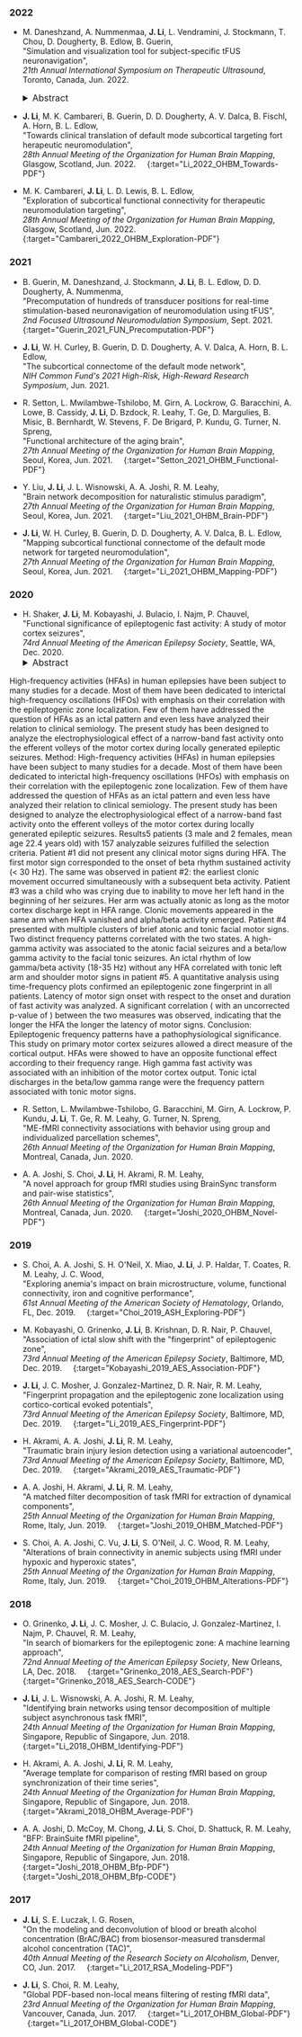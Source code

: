 ### 2022

* M. Daneshzand, A. Nummenmaa, **J. Li**, L. Vendramini, J. Stockmann, T. Chou, D. Dougherty, B. Edlow, B. Guerin,  
"Simulation and visualization tool for subject-specific tFUS neuronavigation",  
*21th Annual International Symposium on Therapeutic Ultrasound*, Toronto, Canada, Jun. 2022.  &nbsp; [<i class="fa fa-quote-right"></i>](/files/bib/Daneshzand_2022_ISTU_Simulation.bib)  
  <details>
    <summary style="font-size:16px">Abstract</summary>
      <p style="margin-left: 20px; text-align: justify; font-size:16px">
      Objectives: To provide an open-source, user-friendly MATLAB-based application for simulation and planning of transcranial Focused Ultrasound (tFUS) human studies as well as real-time tFUS neuronavigation. Methods: We use mSOUND, a fast angular spectrum method that models nonlinear ultrasound propagation in heterogeneous media (e.g., skull). The pipeline consists of 1) generation of a pseudo-CT image from a T1w-MRI image; 2) computation of tFUS acoustic beams of the transducer at hundreds of locations on the scalp; 3) a tool for visualization of the beams at the modeled transducer locations, and 4) real-time neuronavigation for visualization of the tFUS beam when moving the transducer. Results: Pre-processing steps 1) and 2) take ~12 hours for simulation of a 650kHz focused transducer at ~1000 locations on the subject’ scalp with mSOUND. For each beam solution, 3D rendered surfaces of the intensity distribution are saved, along with the average acoustic energy deposition for various deep brain nuclei, evaluated using FreeSurfer. These data are accessed for rapid visualization of different beam solutions for tFUS planning (step 3) and real-time neuronavigation (step 4). Using a navigation system with optical tracking, TMS Navigator (Localite, Germany), an overall frame rate of 2 Hz for MATLAB-based beam calculations and visualization was achieved. Conclusions: The proposed tool allows subject-specific, simulation-based planning and real-time visualization of the acoustic beam created by curved ultrasound transducers at hundreds of locations on the scalp. We are currently evaluating the impact of skull-induced beam deformations on tFUS navigation compared to line of sight targeting approach.
      </p>
  </details>

* **J. Li**, M. K. Cambareri, B. Guerin, D. D. Dougherty, A. V. Dalca, B. Fischl, A. Horn, B. L. Edlow,  
"Towards clinical translation of default mode subcortical targeting fort herapeutic neuromodulation",  
*28th Annual Meeting of the Organization for Human Brain Mapping*, Glasgow, Scotland, Jun. 2022.  &nbsp; [<i class="fa fa-quote-right"></i>](/files/bib/Li_2022_OHBM_Towards.bib) &nbsp; [<i class="fa fa-file-pdf-o"></i>](/files/pdf/Li_2022_OHBM_Towards.pdf){:target="Li_2022_OHBM_Towards-PDF"}

* M. K. Cambareri, **J. Li**, L. D. Lewis, B. L. Edlow,  
"Exploration of subcortical functional connectivity for therapeutic neuromodulation targeting",  
*28th Annual Meeting of the Organization for Human Brain Mapping*, Glasgow, Scotland, Jun. 2022.  &nbsp; [<i class="fa fa-quote-right"></i>](/files/bib/Cambareri_2022_OHBM_Exploration.bib) &nbsp; [<i class="fa fa-file-pdf-o"></i>](/files/pdf/Cambareri_2022_OHBM_Exploration.pdf){:target="Cambareri_2022_OHBM_Exploration-PDF"}

### 2021

* B. Guerin, M. Daneshzand, J. Stockmann, **J. Li**, B. L. Edlow, D. D. Dougherty, A. Nummenma,  
"Precomputation of hundreds of transducer positions for real-time stimulation-based neuronavigation of neuromodulation using tFUS",  
*2nd Focused Ultrasound Neuromodulation Symposium*, Sept. 2021.  &nbsp; [<i class="fa fa-quote-right"></i>](/files/bib/Guerin_2021_FUN_Precomputation.bib) &nbsp; [<i class="fa fa-file-pdf-o"></i>](/files/pdf/Guerin_2021_FUN_Precomputation.pdf){:target="Guerin_2021_FUN_Precomputation-PDF"}

* **J. Li**, W. H. Curley, B. Guerin, D. D. Dougherty, A. V. Dalca, A. Horn, B. L. Edlow,  
"The subcortical connectome of the default mode network",  
*NIH Common Fund's 2021 High-Risk, High-Reward Research Symposium*, Jun. 2021.  &nbsp; [<i class="fa fa-quote-right"></i>](/files/bib/Li_2021_NIH-HRHR_Subcortical.bib)

* R. Setton, L. Mwilambwe-Tshilobo, M. Girn, A. Lockrow, G. Baracchini, A. Lowe, B. Cassidy, **J. Li**, D. Bzdock, R. Leahy, T. Ge, D. Margulies, B. Misic, B. Bernhardt, W. Stevens, F. De Brigard, P. Kundu, G. Turner, N. Spreng,  
"Functional architecture of the aging brain",  
*27th Annual Meeting of the Organization for Human Brain Mapping*, Seoul, Korea, Jun. 2021.  &nbsp; [<i class="fa fa-quote-right"></i>](/files/bib/Setton_2021_OHBM_Functional.bib) &nbsp; [<i class="fa fa-file-pdf-o"></i>](/files/pdf/Setton_2021_OHBM_Functional.pdf){:target="Setton_2021_OHBM_Functional-PDF"}

* Y. Liu, **J. Li**, J. L. Wisnowski, A. A. Joshi, R. M. Leahy,  
"Brain network decomposition for naturalistic stimulus paradigm",  
*27th Annual Meeting of the Organization for Human Brain Mapping*, Seoul, Korea, Jun. 2021.  &nbsp; [<i class="fa fa-quote-right"></i>](/files/bib/Liu_2021_OHBM_Brain.bib) &nbsp; [<i class="fa fa-file-pdf-o"></i>](/files/pdf/Liu_2021_OHBM_Brain.pdf){:target="Liu_2021_OHBM_Brain-PDF"}

* **J. Li**, W. H. Curley, B. Guerin, D. D. Dougherty, A. V. Dalca, B. L. Edlow,  
"Mapping subcortical functional connectome of the default mode network for targeted neuromodulation",  
*27th Annual Meeting of the Organization for Human Brain Mapping*, Seoul, Korea, Jun. 2021.  &nbsp; [<i class="fa fa-quote-right"></i>](/files/bib/Li_2021_OHBM_Mapping.bib) &nbsp; [<i class="fa fa-file-pdf-o"></i>](/files/pdf/Li_2021_OHBM_Mapping.pdf){:target="Li_2021_OHBM_Mapping-PDF"}

### 2020

* H. Shaker, **J. Li**, M. Kobayashi, J. Bulacio, I. Najm, P. Chauvel,  
"Functional significance of epileptogenic fast activity: A study of motor cortex seizures",  
*74rd Annual Meeting of the American Epilepsy Society*, Seattle, WA, Dec. 2020.  &nbsp; [<i class="fa fa-quote-right"></i>](/files/bib/Shaker_2020_AES_Functional.bib)  
  <details>
    <summary style="font-size:16px">Abstract</summary>
      <p style="margin-left: 20px; text-align: justify; font-size:16px">
      Rationale:
High-frequency activities (HFAs) in human epilepsies have been subject to many studies for a decade. Most of them have been dedicated to interictal high-frequency oscillations (HFOs) with emphasis on their correlation with the epileptogenic zone localization. Few of them have addressed the question of HFAs as an ictal pattern and even less have analyzed their relation to clinical semiology. The present study has been designed to analyze the electrophysiological effect of a narrow-band fast activity onto the efferent volleys of the motor cortex during locally generated epileptic seizures.
Method:
High-frequency activities (HFAs) in human epilepsies have been subject to many studies for a decade. Most of them have been dedicated to interictal high-frequency oscillations (HFOs) with emphasis on their correlation with the epileptogenic zone localization. Few of them have addressed the question of HFAs as an ictal pattern and even less have analyzed their relation to clinical semiology. The present study has been designed to analyze the electrophysiological effect of a narrow-band fast activity onto the efferent volleys of the motor cortex during locally generated epileptic seizures. Results5 patients (3 male and 2 females, mean age 22.4 years old) with 157 analyzable seizures fulfilled the selection criteria. Patient #1 did not present any clinical motor signs during HFA. The first motor sign corresponded to the onset of beta rhythm sustained activity (< 30 Hz). The same was observed in patient #2: the earliest clonic movement occurred simultaneously with a subsequent beta activity. Patient #3 was a child who was crying due to inability to move her left hand in the beginning of her seizures.  Her arm was actually atonic as long as the motor cortex discharge kept in HFA range. Clonic movements appeared in the same arm when HFA vanished and alpha/beta activity emerged. Patient #4 presented with multiple clusters of brief atonic and tonic facial motor signs. Two distinct frequency patterns correlated with the two states. A high-gamma activity was associated to the atonic facial seizures and a beta/low gamma activity to the facial tonic seizures. An ictal rhythm of low gamma/beta activity (18-35 Hz) without any HFA correlated with tonic left arm and shoulder motor signs in patient #5. A quantitative analysis using time-frequency plots confirmed an epileptogenic zone fingerprint in all patients. Latency of motor sign onset with respect to the onset and duration of fast activity was analyzed. A significant correlation ( with an uncorrected p-value of ) between the two measures was observed, indicating that the longer the HFA the longer the latency of motor signs.
Conclusion:
Epileptogenic frequency patterns have a pathophysiological significance. This study on primary motor cortex seizures allowed a direct measure of the cortical output. HFAs were showed to have an opposite functional effect according to their frequency range. High gamma fast activity was associated with an inhibition of the motor cortex output. Tonic ictal discharges in the beta/low gamma range were the frequency pattern associated with tonic motor signs.
      </p>
  </details>

* R. Setton, L. Mwilambwe-Tshilobo, G. Baracchini, M. Girn, A. Lockrow, P. Kundu, **J. Li**, T. Ge, R. M. Leahy, G. Turner, N. Spreng,  
"ME-fMRI connectivity associations with behavior using group and individualized parcellation schemes",  
*26th Annual Meeting of the Organization for Human Brain Mapping*, Montreal, Canada, Jun. 2020.  &nbsp; [<i class="fa fa-quote-right"></i>](/files/bib/Setton_2020_OHBM_Me.bib)

* A. A. Joshi, S. Choi, **J. Li**, H. Akrami, R. M. Leahy,  
"A novel approach for group fMRI studies using BrainSync transform and pair-wise statistics",  
*26th Annual Meeting of the Organization for Human Brain Mapping*, Montreal, Canada, Jun. 2020.  &nbsp; [<i class="fa fa-quote-right"></i>](/files/bib/Joshi_2020_OHBM_Novel.bib) &nbsp; [<i class="fa fa-file-pdf-o"></i>](/files/pdf/Joshi_2020_OHBM_Novel.pdf){:target="Joshi_2020_OHBM_Novel-PDF"}

### 2019

* S. Choi, A. A. Joshi, S. H. O'Neil, X. Miao, **J. Li**, J. P. Haldar, T. Coates, R. M. Leahy, J. C. Wood,  
"Exploring anemia's impact on brain microstructure, volume, functional connectivity, iron and cognitive performance",  
*61st Annual Meeting of the American Society of Hematology*, Orlando, FL, Dec. 2019.  &nbsp; [<i class="fa fa-quote-right"></i>](/files/bib/Choi_2019_ASH_Exploring.bib) &nbsp; [<i class="fa fa-file-pdf-o"></i>](/files/pdf/Choi_2019_ASH_Exploring.pdf){:target="Choi_2019_ASH_Exploring-PDF"}

* M. Kobayashi, O. Grinenko, **J. Li**, B. Krishnan, D. R. Nair, P. Chauvel,  
"Association of ictal slow shift with the "fingerprint" of epileptogenic zone",  
*73rd Annual Meeting of the American Epilepsy Society*, Baltimore, MD, Dec. 2019.  &nbsp; [<i class="fa fa-quote-right"></i>](/files/bib/Kobayashi_2019_AES_Association.bib) &nbsp; [<i class="fa fa-file-pdf-o"></i>](/files/pdf/Kobayashi_2019_AES_Association.pdf){:target="Kobayashi_2019_AES_Association-PDF"}

* **J. Li**, J. C. Mosher, J. Gonzalez-Martinez, D. R. Nair, R. M. Leahy,  
"Fingerprint propagation and the epileptogenic zone localization using cortico-cortical evoked potentials",  
*73rd Annual Meeting of the American Epilepsy Society*, Baltimore, MD, Dec. 2019.  &nbsp; [<i class="fa fa-quote-right"></i>](/files/bib/Li_2019_AES_Fingerprint.bib) &nbsp; [<i class="fa fa-file-pdf-o"></i>](/files/pdf/Li_2019_AES_Fingerprint.pdf){:target="Li_2019_AES_Fingerprint-PDF"}

* H. Akrami, A. A. Joshi, **J. Li**, R. M. Leahy,  
"Traumatic brain injury lesion detection using a variational autoencoder",  
*73rd Annual Meeting of the American Epilepsy Society*, Baltimore, MD, Dec. 2019.  &nbsp; [<i class="fa fa-quote-right"></i>](/files/bib/Akrami_2019_AES_Traumatic.bib) &nbsp; [<i class="fa fa-file-pdf-o"></i>](/files/pdf/Akrami_2019_AES_Traumatic.pdf){:target="Akrami_2019_AES_Traumatic-PDF"}

* A. A. Joshi, H. Akrami, **J. Li**, R. M. Leahy,  
"A matched filter decomposition of task fMRI for extraction of dynamical components",  
*25th Annual Meeting of the Organization for Human Brain Mapping*, Rome, Italy, Jun. 2019.  &nbsp; [<i class="fa fa-quote-right"></i>](/files/bib/Joshi_2019_OHBM_Matched.bib) &nbsp; [<i class="fa fa-file-pdf-o"></i>](/files/pdf/Joshi_2019_OHBM_Matched.pdf){:target="Joshi_2019_OHBM_Matched-PDF"}

* S. Choi, A. A. Joshi, C. Vu, **J. Li**, S. O'Neil, J. C. Wood, R. M. Leahy,  
"Alterations of brain connectivity in anemic subjects using fMRI under hypoxic and hyperoxic states",  
*25th Annual Meeting of the Organization for Human Brain Mapping*, Rome, Italy, Jun. 2019.  &nbsp; [<i class="fa fa-quote-right"></i>](/files/bib/Choi_2019_OHBM_Alterations.bib) &nbsp; [<i class="fa fa-file-pdf-o"></i>](/files/pdf/Choi_2019_OHBM_Alterations.pdf){:target="Choi_2019_OHBM_Alterations-PDF"}

### 2018

* O. Grinenko, **J. Li**, J. C. Mosher, J. C. Bulacio, J. Gonzalez-Martinez, I. Najm, P. Chauvel, R. M. Leahy,  
"In search of biomarkers for the epileptogenic zone: A machine learning approach",  
*72nd Annual Meeting of the American Epilepsy Society*, New Orleans, LA, Dec. 2018.  &nbsp; [<i class="fa fa-quote-right"></i>](/files/bib/Grinenko_2018_AES_Search.bib) &nbsp; [<i class="fa fa-file-pdf-o"></i>](/files/pdf/Grinenko_2018_AES_Search.pdf){:target="Grinenko_2018_AES_Search-PDF"} &nbsp; [<i class="fa fa-code"></i>](/software/EZ_Fingerprint/ezf_main){:target="Grinenko_2018_AES_Search-CODE"}

* **J. Li**, J. L. Wisnowski, A. A. Joshi, R. M. Leahy,  
"Identifying brain networks using tensor decomposition of multiple subject asynchronous task fMRI",  
*24th Annual Meeting of the Organization for Human Brain Mapping*, Singapore, Republic of Singapore, Jun. 2018.  &nbsp; [<i class="fa fa-quote-right"></i>](/files/bib/Li_2018_OHBM_Identifying.bib) &nbsp; [<i class="fa fa-file-pdf-o"></i>](/files/pdf/Li_2018_OHBM_Identifying.pdf){:target="Li_2018_OHBM_Identifying-PDF"}

* H. Akrami, A. A. Joshi, **J. Li**, R. M. Leahy,  
"Average template for comparison of resting fMRI based on group synchronization of their time series",  
*24th Annual Meeting of the Organization for Human Brain Mapping*, Singapore, Republic of Singapore, Jun. 2018.  &nbsp; [<i class="fa fa-quote-right"></i>](/files/bib/Akrami_2018_OHBM_Average.bib) &nbsp; [<i class="fa fa-file-pdf-o"></i>](/files/pdf/Akrami_2018_OHBM_Average.pdf){:target="Akrami_2018_OHBM_Average-PDF"}

* A. A. Joshi, D. McCoy, M. Chong, **J. Li**, S. Choi, D. Shattuck, R. M. Leahy,  
"BFP: BrainSuite fMRI pipeline",  
*24th Annual Meeting of the Organization for Human Brain Mapping*, Singapore, Republic of Singapore, Jun. 2018.  &nbsp; [<i class="fa fa-quote-right"></i>](/files/bib/Joshi_2018_OHBM_Bfp.bib) &nbsp; [<i class="fa fa-file-pdf-o"></i>](/files/pdf/Joshi_2018_OHBM_Bfp.pdf){:target="Joshi_2018_OHBM_Bfp-PDF"} &nbsp; [<i class="fa fa-code"></i>](http://brainsuite.org/){:target="Joshi_2018_OHBM_Bfp-CODE"}

### 2017

* **J. Li**, S. E. Luczak, I. G. Rosen,  
"On the modeling and deconvolution of blood or breath alcohol concentration (BrAC/BAC) from biosensor-measured transdermal alcohol concentration (TAC)",  
*40th Annual Meeting of the Research Society on Alcoholism*, Denver, CO, Jun. 2017.  &nbsp; [<i class="fa fa-quote-right"></i>](/files/bib/Li_2017_RSA_Modeling.bib) &nbsp; [<i class="fa fa-file-pdf-o"></i>](/files/pdf/Li_2017_RSA_Modeling.pdf){:target="Li_2017_RSA_Modeling-PDF"}

* **J. Li**, S. Choi, R. M. Leahy,  
"Global PDF-based non-local means filtering of resting fMRI data",  
*23rd Annual Meeting of the Organization for Human Brain Mapping*, Vancouver, Canada, Jun. 2017.  &nbsp; [<i class="fa fa-quote-right"></i>](/files/bib/Li_2017_OHBM_Global.bib) &nbsp; [<i class="fa fa-file-pdf-o"></i>](/files/pdf/Li_2017_OHBM_Global.pdf){:target="Li_2017_OHBM_Global-PDF"} &nbsp; [<i class="fa fa-code"></i>](/software/GPDF/gpdf_main){:target="Li_2017_OHBM_Global-CODE"}
